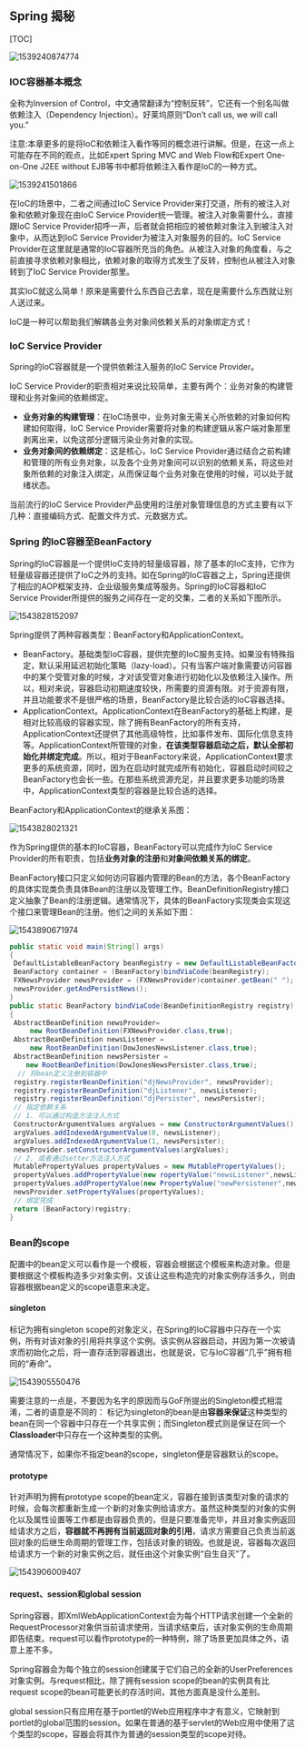 ## Spring 揭秘

[TOC]

![1539240874774](.\images\1539240874774.png)



### IOC容器基本概念

全称为Inversion of Control，中文通常翻译为“控制反转”，它还有一个别名叫做依赖注入（Dependency Injection）。好莱坞原则“Don’t call us, we will call you.”

注意:本章更多的是将IoC和依赖注入看作等同的概念进行讲解。但是，在这一点上可能存在不同的观点，比如Expert Spring MVC and Web Flow和Expert One-on-One J2EE without EJB等书中都将依赖注入看作是IoC的一种方式。

![1539241501866](.\images\1539241501866.png)

在IoC的场景中，二者之间通过IoC Service Provider来打交道，所有的被注入对象和依赖对象现在由IoC Service Provider统一管理。被注入对象需要什么，直接跟IoC Service Provider招呼一声，后者就会把相应的被依赖对象注入到被注入对象中，从而达到IoC Service Provider为被注入对象服务的目的。IoC Service Provider在这里就是通常的IoC容器所充当的角色。从被注入对象的角度看，与之前直接寻求依赖对象相比，依赖对象的取得方式发生了反转，控制也从被注入对象转到了IoC Service Provider那里。

其实IoC就这么简单！原来是需要什么东西自己去拿，现在是需要什么东西就让别人送过来。

IoC是一种可以帮助我们解耦各业务对象间依赖关系的对象绑定方式！



### IoC Service Provider

Spring的IoC容器就是一个提供依赖注入服务的IoC Service Provider。

IoC Service Provider的职责相对来说比较简单，主要有两个：业务对象的构建管理和业务对象间的依赖绑定。

- **业务对象的构建管理**：在IoC场景中，业务对象无需关心所依赖的对象如何构建如何取得，IoC Service Provider需要将对象的构建逻辑从客户端对象那里剥离出来，以免这部分逻辑污染业务对象的实现。
- **业务对象间的依赖绑定**：这是核心，IoC Service Provider通过结合之前构建和管理的所有业务对象，以及各个业务对象间可以识别的依赖关系，将这些对象所依赖的对象注入绑定，从而保证每个业务对象在使用的时候，可以处于就绪状态。

当前流行的IoC Service Provider产品使用的注册对象管理信息的方式主要有以下几种：直接编码方式、配置文件方式、元数据方式。

### Spring 的IoC容器至BeanFactory

Spring的IoC容器是一个提供IoC支持的轻量级容器，除了基本的IoC支持，它作为轻量级容器还提供了IoC之外的支持。如在Spring的IoC容器之上，Spring还提供了相应的AOP框架支持、企业级服务集成等服务。Spring的IoC容器和IoC Service Provider所提供的服务之间存在一定的交集，二者的关系如下图所示。

![1543828152097](.\images\1543828152097.png)

Spring提供了两种容器类型：BeanFactory和ApplicationContext。

- BeanFactory。基础类型IoC容器，提供完整的IoC服务支持。如果没有特殊指定，默认采用延迟初始化策略（lazy-load）。只有当客户端对象需要访问容器中的某个受管对象的时候，才对该受管对象进行初始化以及依赖注入操作。所以，相对来说，容器启动初期速度较快，所需要的资源有限。对于资源有限，并且功能要求不是很严格的场景，BeanFactory是比较合适的IoC容器选择。
- ApplicationContext。ApplicationContext在BeanFactory的基础上构建，是相对比较高级的容器实现，除了拥有BeanFactory的所有支持，ApplicationContext还提供了其他高级特性，比如事件发布、国际化信息支持等。ApplicationContext所管理的对象，**在该类型容器启动之后，默认全部初始化并绑定完成**。所以，相对于BeanFactory来说，ApplicationContext要求更多的系统资源，同时，因为在启动时就完成所有初始化，容器启动时间较之BeanFactory也会长一些。在那些系统资源充足，并且要求更多功能的场景中，ApplicationContext类型的容器是比较合适的选择。

BeanFactory和ApplicationContext的继承关系图：

![1543828021321](.\images\1543828021321.png)

作为Spring提供的基本的IoC容器，BeanFactory可以完成作为IoC Service Provider的所有职责，包括**业务对象的注册**和**对象间依赖关系的绑定**。



BeanFactory接口只定义如何访问容器内管理的Bean的方法，各个BeanFactory的具体实现类负责具体Bean的注册以及管理工作。BeanDefinitionRegistry接口定义抽象了Bean的注册逻辑。通常情况下，具体的BeanFactory实现类会实现这个接口来管理Bean的注册。他们之间的关系如下图：

![1543890671974](.\images\1543890671974.png)

```java
public static void main(String[] args) 
{ 
 DefaultListableBeanFactory beanRegistry = new DefaultListableBeanFactory(); 
 BeanFactory container = (BeanFactory)bindViaCode(beanRegistry); 
 FXNewsProvider newsProvider = (FXNewsProvider)container.getBean(" "); 
 newsProvider.getAndPersistNews(); 
} 
public static BeanFactory bindViaCode(BeanDefinitionRegistry registry) 
{ 
 AbstractBeanDefinition newsProvider=
     new RootBeanDefinition(FXNewsProvider.class,true); 
 AbstractBeanDefinition newsListener = 
     new RootBeanDefinition(DowJonesNewsListener.class,true); 
 AbstractBeanDefinition newsPersister = 
    new RootBeanDefinition(DowJonesNewsPersister.class,true); 
  // 将bean定义注册到容器中
 registry.registerBeanDefinition("djNewsProvider", newsProvider); 
 registry.registerBeanDefinition("djListener", newsListener); 
 registry.registerBeanDefinition("djPersister", newsPersister); 
 // 指定依赖关系
 // 1. 可以通过构造方法注入方式
 ConstructorArgumentValues argValues = new ConstructorArgumentValues(); 
 argValues.addIndexedArgumentValue(0, newsListener); 
 argValues.addIndexedArgumentValue(1, newsPersister); 
 newsProvider.setConstructorArgumentValues(argValues); 
 // 2. 或者通过setter方法注入方式 
 MutablePropertyValues propertyValues = new MutablePropertyValues(); 
 propertyValues.addPropertyValue(new ropertyValue("newsListener",newsListener)); 
 propertyValues.addPropertyValue(new PropertyValue("newPersistener",newsPersister)); 
 newsProvider.setPropertyValues(propertyValues); 
 // 绑定完成
 return (BeanFactory)registry; 
}
```



### Bean的scope

配置中的bean定义可以看作是一个模板，容器会根据这个模板来构造对象。但是要根据这个模板构造多少对象实例，又该让这些构造完的对象实例存活多久，则由容器根据bean定义的scope语意来决定。

#### singleton

标记为拥有singleton scope的对象定义，在Spring的IoC容器中只存在一个实例，所有对该对象的引用将共享这个实例。该实例从容器启动，并因为第一次被请求而初始化之后，将一直存活到容器退出，也就是说，它与IoC容器“几乎”拥有相同的“寿命”。

![1543905550476](.\images\1543905550476.png)

需要注意的一点是，不要因为名字的原因而与GoF所提出的Singleton模式相混淆，二者的语意是不同的： 标记为singleton的bean是由**容器来保证**这种类型的bean在同一个容器中只存在一个共享实例；而Singleton模式则是保证在同一个**Classloader**中只存在一个这种类型的实例。

通常情况下，如果你不指定bean的scope，singleton便是容器默认的scope。



#### prototype

针对声明为拥有prototype scope的bean定义，容器在接到该类型对象的请求的时候，会每次都重新生成一个新的对象实例给请求方。虽然这种类型的对象的实例化以及属性设置等工作都是由容器负责的，但是只要准备完毕，并且对象实例返回给请求方之后，**容器就不再拥有当前返回对象的引用**，请求方需要自己负责当前返回对象的后继生命周期的管理工作，包括该对象的销毁。也就是说，容器每次返回给请求方一个新的对象实例之后，就任由这个对象实例“自生自灭”了。

![1543906009407](.\images\1543906009407.png)

#### request、session和global session 

Spring容器，即XmlWebApplicationContext会为每个HTTP请求创建一个全新的RequestProcessor对象供当前请求使用，当请求结束后，该对象实例的生命周期即告结束。request可以看作prototype的一种特例，除了场景更加具体之外，语意上差不多。

Spring容器会为每个独立的session创建属于它们自己的全新的UserPreferences对象实例。与request相比，除了拥有session scope的bean的实例具有比request scope的bean可能更长的存活时间，其他方面真是没什么差别。

global session只有应用在基于portlet的Web应用程序中才有意义，它映射到portlet的global范围的session。如果在普通的基于servlet的Web应用中使用了这个类型的scope，容器会将其作为普通的session类型的scope对待。













